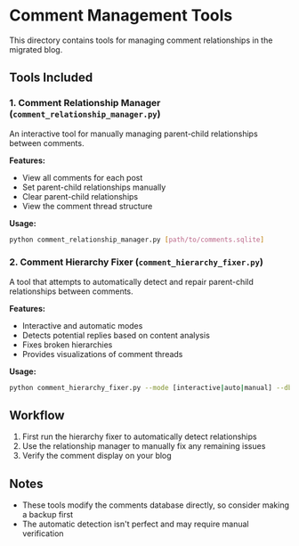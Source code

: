 # Comment Management Tools

This directory contains tools for managing comment relationships in the migrated blog.

## Tools Included

### 1. Comment Relationship Manager (`comment_relationship_manager.py`)

An interactive tool for manually managing parent-child relationships between comments.

**Features:**
- View all comments for each post
- Set parent-child relationships manually
- Clear parent-child relationships
- View the comment thread structure

**Usage:**
```bash
python comment_relationship_manager.py [path/to/comments.sqlite]
```

### 2. Comment Hierarchy Fixer (`comment_hierarchy_fixer.py`) 

A tool that attempts to automatically detect and repair parent-child relationships between comments.

**Features:**
- Interactive and automatic modes
- Detects potential replies based on content analysis
- Fixes broken hierarchies
- Provides visualizations of comment threads

**Usage:**
```bash
python comment_hierarchy_fixer.py --mode [interactive|auto|manual] --db [path/to/database]
```

## Workflow

1. First run the hierarchy fixer to automatically detect relationships
2. Use the relationship manager to manually fix any remaining issues
3. Verify the comment display on your blog

## Notes

- These tools modify the comments database directly, so consider making a backup first
- The automatic detection isn't perfect and may require manual verification
